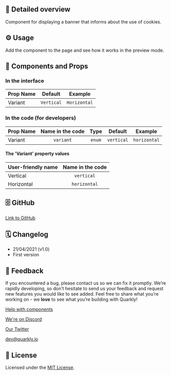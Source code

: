 ## 📖 Detailed overview

Component for displaying a banner that informs about the use of cookies.

## ⚙️ Usage

Add the component to the page and see how it works in the preview mode.

## 🧩 Components and Props

### In the interface

| Prop Name |  Default   |   Example    |
| :-------- | :--------: | :----------: |
| Variant   | `Vertical` | `Horizontal` |

### In the code (for developers)

| Prop Name | Name in the code |  Type  |  Default   |   Example    |
| :-------- | :--------------: | :----: | :--------: | :----------: |
| Variant   |    `variant`     | `enum` | `vertical` | `horizontal` |

#### The 'Variant' property values

| User-friendly name | Name in the code |
| :----------------- | :--------------: |
| Vertical           |    `vertical`    |
| Horizontal         |   `horizontal`   |

## 🗄 GitHub

[Link to GitHub](https://github.com/quarkly/community-kit/tree/master/src/CookieUsed)

## 🗓 Changelog

-   21/04/2021 (v1.0)
-   First version

## 📮 Feedback

If you encountered a bug, please contact us so we can fix it promptly. We’re rapidly developing, so don’t hesitate to send us your feedback and request new features you would like to see added. Feel free to share what you’re working on - we **love** to see what you’re building with Quarkly!

[Help with components](https://community.quarkly.io/c/requests/11)

[We're on Discord](https://discord.gg/f9KhSMGX)

[Our Twitter](https://twitter.com/quarklyapp)

[dev@quarkly.io](mailto:dev@quarkly.io)

## 📝 License

Licensed under the [MIT License](https://raw.githubusercontent.com/quarkly/community-kit/master/LICENSE).
